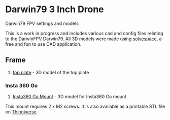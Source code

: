 # Darwin79 3 Inch Drone

Darwin79 FPV settings and models

This is a work in progress and includes various cad and config files relating to the DarwinFPV Darwin79. All 3D models were made using [solvespace](https://solvespace.com/index.pl), a free and fun to use CAD application.

## Frame

1. [top plate](src/top_plate.slvs) - 3D model of the top plate

### Insta 360 Go

1. [Insta360 Go Mount](src/insta360go_mount.slvs) - 3D model for Insta360 Go mount

This mount requires 2 x M2 screws. It is also available as a printable STL file on [Thingiverse](https://www.thingiverse.com/thing:4868866)

